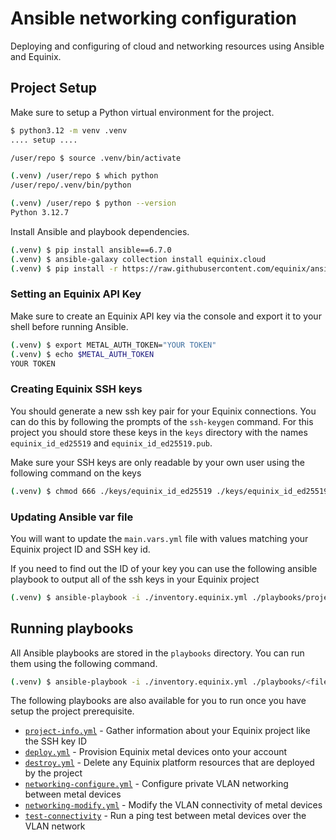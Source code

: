 # Ansible networking configuration

Deploying and configuring of cloud and networking resources using Ansible and Equinix.

## Project Setup

Make sure to setup a Python virtual environment for the project.

```bash
$ python3.12 -m venv .venv
.... setup ....

/user/repo $ source .venv/bin/activate

(.venv) /user/repo $ which python
/user/repo/.venv/bin/python

(.venv) /user/repo $ python --version
Python 3.12.7

```

Install Ansible and playbook dependencies.

``` bash
(.venv) $ pip install ansible==6.7.0
(.venv) $ ansible-galaxy collection install equinix.cloud
(.venv) $ pip install -r https://raw.githubusercontent.com/equinix/ansible-collection-equinix/main/requirements.txt
```

### Setting an Equinix API Key

Make sure to create an Equinix API key via the console and export it to your shell before running Ansible.

```bash
(.venv) $ export METAL_AUTH_TOKEN="YOUR TOKEN"
(.venv) $ echo $METAL_AUTH_TOKEN
YOUR TOKEN
```

### Creating Equinix SSH keys

You should generate a new ssh key pair for your Equinix connections. You can do this by following the prompts of the `ssh-keygen` command. For this project you should store these keys in the `keys` directory with the names `equinix_id_ed25519` and `equinix_id_ed25519.pub`.

Make sure your SSH keys are only readable by your own user using the following command on the keys

``` bash
(.venv) $ chmod 666 ./keys/equinix_id_ed25519 ./keys/equinix_id_ed25519.pub
```

### Updating Ansible var file

You will want to update the `main.vars.yml` file with values matching your Equinix project ID and SSH key id.

If you need to find out the ID of your key you can use the following ansible playbook to output all of the ssh keys in your Equinix project

``` bash
(.venv) $ ansible-playbook -i ./inventory.equinix.yml ./playbooks/project-info.yml
```

## Running playbooks

All Ansible playbooks are stored in the `playbooks` directory. You can run them using the following command.

``` bash
(.venv) $ ansible-playbook -i ./inventory.equinix.yml ./playbooks/<filename>
```

The following playbooks are also available for you to run once you have setup the project prerequisite.

* [`project-info.yml`](./playbooks/project-info.yml) - Gather information about your Equinix project like the SSH key ID
* [`deploy.yml`](./playbooks/deploy.yml) - Provision Equinix metal devices onto your account
* [`destroy.yml`](./playbooks/destroy.yml) - Delete any Equinix platform resources that are deployed by the project
* [`networking-configure.yml`](./playbooks/networking-configure.yml) - Configure private VLAN networking between metal devices
* [`networking-modify.yml`](./playbooks/networking-modify.yml) - Modify the VLAN connectivity of metal devices
* [`test-connectivity`](./playbooks/test-connectivity.yml) - Run a ping test between metal devices over the VLAN network
